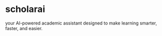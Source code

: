 # scholarai
your AI-powered academic assistant designed to make learning smarter, faster, and easier.
